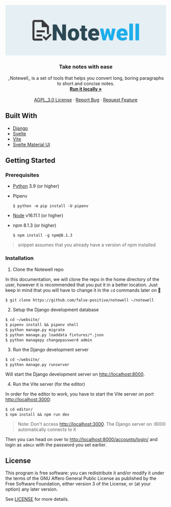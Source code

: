 <!-- Notewell Logo -->
<br />
<div align="center">
  <a href="https://github.com/false-positive/notewell">
    <img src="assets/notewell_banner.png" alt="Notewell">
  </a>

  <h3 align="center">Take notes with ease</h3>

  <p align="center">
    _Notewell_ is a set of tools that helps you convert long, boring paragraphs to short and concise notes.
    <br />
    <a href="#installation"><strong>Run it locally »</strong></a>
    <br />
    <br />
    <a href="./LICENSE">AGPL_3.0 License</a>
    ·
    <a href="https://github.com/false-positive/notewell/issues">Report Bug</a>
    ·
    <a href="https://github.com/false-positive/notewell/issues">Request Feature</a>
  </p>
</div>

<!-- TOOD: write this intro -->
<!-- ## About The Project -->

## Built With

- [Django](https://djangoproject.com/)
- [Svelte](https://svelte.dev/)
- [Vite](https://vite.dev/)
- [Svelte Material UI](https://sveltematerialui.com/)

## Getting Started

### Prerequisites

- [Python](https://python.org) 3.9 (or higher)
- Pipenv

  ``` shell
  $ python -m pip install -U pipenv
  ```

- [Node](https://nodejs.org) v16.11.1 (or higher)
- npm 8.1.3 (or higher)

  ``` shell
  $ npm install -g npm@8.1.3
  ```

> snippet assumes that you already have a version of npm installed

### Installation

1. Clone the Notewell repo

  In this documentation, we will clone the repo in the home directory of the user, however it is recommended that you put it in a better location. Just keep in mind that you will have to change it in the `cd` commands later on 🙂

  ``` shell
  $ git clone https://github.com/false-positive/notewell ~/notewell
  ```

2. Setup the Django development database

  ``` shell
  $ cd ~/website/
  $ pipenv install && pipenv shell
  $ python manage.py migrate
  $ python manage.py loaddata fixtures/*.json
  $ python managepy changepassword admin
  ```

3. Run the Django development server

  ``` shell
  $ cd ~/website/
  $ python manage.py runserver
  ```

Will start the Django development server on <http://localhost:8000>.

4. Run the Vite server (for the editor)

  In order for the editor to work, you have to start the Vite server on port <http://localhost:3000>:

  ``` shell
  $ cd editor/
  $ npm install && npm run dev
  ```

  > Note: Don't access <http://localhost:3000>. The Django server on :8000 automatically connects to it

Then you can head on over to <http://localhost:8000/accounts/login/> and login as `admin` with the password you set earlier.

## License

This program is free software: you can redistribute it and/or modify
it under the terms of the GNU Affero General Public License as published by
the Free Software Foundation, either version 3 of the License, or
(at your option) any later version.

See [LICENSE](./LICENSE) for more details.

